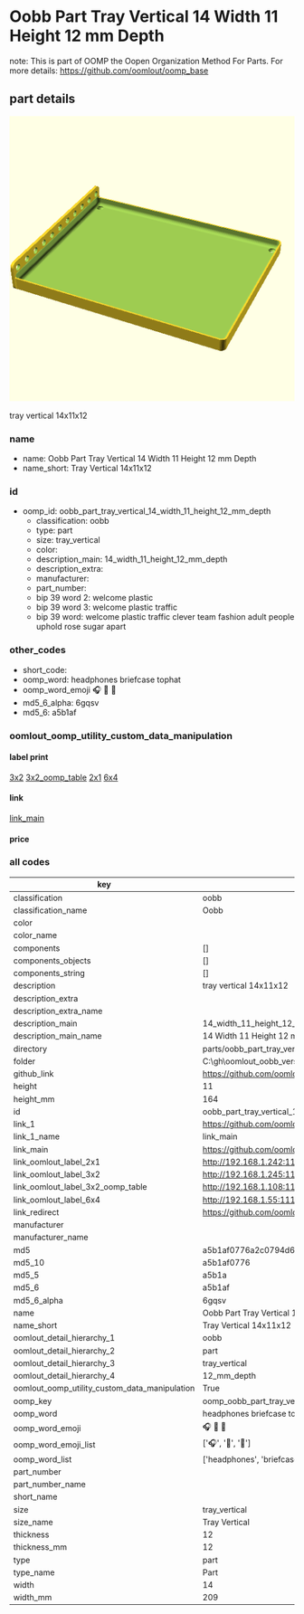 # Oobb Part Tray Vertical 14 Width 11 Height 12 mm Depth  

note: This is part of OOMP the Oopen Organization Method For Parts. For more details: https://github.com/oomlout/oomp_base

##  part details
  

[![](3dpr.png)](3dpr.png)

tray vertical 14x11x12



### name
* name: Oobb Part Tray Vertical 14 Width 11 Height 12 mm Depth
* name_short: Tray Vertical 14x11x12 
### id
* oomp_id: oobb_part_tray_vertical_14_width_11_height_12_mm_depth
  * classification: oobb
  * type: part
  * size: tray_vertical
  * color: 
  * description_main: 14_width_11_height_12_mm_depth
  * description_extra: 
  * manufacturer: 
  * part_number: 
  * bip 39 word 2: welcome plastic
  * bip 39 word 3: welcome plastic traffic
  * bip 39 word: welcome plastic traffic clever team fashion adult people uphold rose sugar apart

### other_codes
* short_code: 
* oomp_word: headphones briefcase tophat
* oomp_word_emoji :headphones: :briefcase: :tophat:
* md5_6_alpha: 6gqsv
* md5_6: a5b1af






### oomlout_oomp_utility_custom_data_manipulation
#### label print
[3x2](http://192.168.1.245:1112/?label=oomp%206gqsv)
[3x2_oomp_table](http://192.168.1.108:1112/?label=oomp%206gqsv)
[2x1](http://192.168.1.242:1112/?label=oomp%206gqsv)
[6x4](http://192.168.1.55:1112/?label=oomp%206gqsv)    

#### link

[link_main](https://github.com/oomlout/oomlout_oobb_version_4_generated_parts/tree/main/navigation_oomp/oobb/part/tray_vertical/14_width_11_height_12_mm_depth/part)                              

#### price







### all codes 
| key | value |  
| --- | --- |  
| classification | oobb |  
| classification_name | Oobb |  
| color |  |  
| color_name |  |  
| components | [] |  
| components_objects | [] |  
| components_string | [] |  
| description | tray vertical 14x11x12 |  
| description_extra |  |  
| description_extra_name |  |  
| description_main | 14_width_11_height_12_mm_depth |  
| description_main_name | 14 Width 11 Height 12 mm Depth |  
| directory | parts/oobb_part_tray_vertical_14_width_11_height_12_mm_depth |  
| folder | C:\gh\oomlout_oobb_version_4_generated_parts\parts\oobb_part_tray_vertical_14_width_11_height_12_mm_depth |  
| github_link | https://github.com/oomlout/oomlout_oomp_part_src/tree/main/parts/oobb_part_tray_vertical_14_width_11_height_12_mm_depth |  
| height | 11 |  
| height_mm | 164 |  
| id | oobb_part_tray_vertical_14_width_11_height_12_mm_depth |  
| link_1 | https://github.com/oomlout/oomlout_oobb_version_4_generated_parts/tree/main/navigation_oomp/oobb/part/tray_vertical/14_width_11_height_12_mm_depth/part |  
| link_1_name | link_main |  
| link_main | https://github.com/oomlout/oomlout_oobb_version_4_generated_parts/tree/main/navigation_oomp/oobb/part/tray_vertical/14_width_11_height_12_mm_depth/part |  
| link_oomlout_label_2x1 | http://192.168.1.242:1112/?label=oomp%206gqsv |  
| link_oomlout_label_3x2 | http://192.168.1.245:1112/?label=oomp%206gqsv |  
| link_oomlout_label_3x2_oomp_table | http://192.168.1.108:1112/?label=oomp%206gqsv |  
| link_oomlout_label_6x4 | http://192.168.1.55:1112/?label=oomp%206gqsv |  
| link_redirect | https://github.com/oomlout/oomlout_oobb_version_4_generated_parts/tree/main/parts/oobb_tray_vertical_14_11_12 |  
| manufacturer |  |  
| manufacturer_name |  |  
| md5 | a5b1af0776a2c0794d6f52a9cda987ca |  
| md5_10 | a5b1af0776 |  
| md5_5 | a5b1a |  
| md5_6 | a5b1af |  
| md5_6_alpha | 6gqsv |  
| name | Oobb Part Tray Vertical 14 Width 11 Height 12 mm Depth |  
| name_short | Tray Vertical 14x11x12  |  
| oomlout_detail_hierarchy_1 | oobb |  
| oomlout_detail_hierarchy_2 | part |  
| oomlout_detail_hierarchy_3 | tray_vertical |  
| oomlout_detail_hierarchy_4 | 12_mm_depth |  
| oomlout_oomp_utility_custom_data_manipulation | True |  
| oomp_key | oomp_oobb_part_tray_vertical_14_width_11_height_12_mm_depth |  
| oomp_word | headphones briefcase tophat |  
| oomp_word_emoji | :headphones: :briefcase: :tophat: |  
| oomp_word_emoji_list | [':headphones:', ':briefcase:', ':tophat:'] |  
| oomp_word_list | ['headphones', 'briefcase', 'tophat'] |  
| part_number |  |  
| part_number_name |  |  
| short_name |  |  
| size | tray_vertical |  
| size_name | Tray Vertical |  
| thickness | 12 |  
| thickness_mm | 12 |  
| type | part |  
| type_name | Part |  
| width | 14 |  
| width_mm | 209 |  
